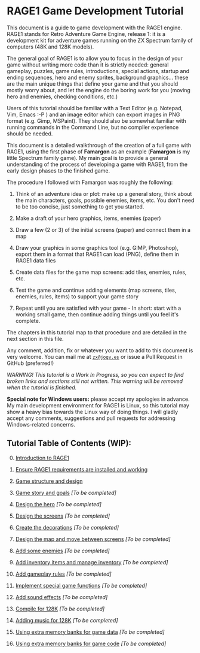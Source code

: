 # RAGE1 Game Development Tutorial

This document is a guide to game development with the RAGE1 engine.  RAGE1
stands for Retro Adventure Game Engine, release 1: it is a development kit
for adventure games running on the ZX Spectrum family of computers (48K and
128K models).

The general goal of RAGE1 is to allow you to focus in the design of your
game without writing more code than it is strictly needed: general gameplay,
puzzles, game rules, introductions, special actions, startup and ending
sequences, hero and enemy sprites, background graphics...  these are the
main unique things that define your game and that you should mostly worry
about, and let the engine do the boring work for you (moving hero and
enemies, checking conditions, etc.)

Users of this tutorial should be familiar with a Text Editor (e.g.  Notepad,
Vim, Emacs :-P ) and an image editor which can export images in PNG format
(e.g.  Gimp, MSPaint).  They should also be somewhat familiar with running
commands in the Command Line, but no compiler experience should be needed.

This document is a detailed walkthrough of the creation of a full game with
RAGE1, using the first phase of **Famargon** as an example (**Famargon** is
my little Spectrum family game).  My main goal is to provide a general
understanding of the process of developing a game with RAGE1, from the early
design phases to the finished game.

The procedure I followed with Famargon was roughly the following:

1.  Think of an adventure idea or plot: make up a general story, think about
    the main characters, goals, possible enemies, items, etc.  You don't
    need to be too concise, just something to get you started.

2.  Make a draft of your hero graphics, items, enemies (paper)

3.  Draw a few (2 or 3) of the initial screens (paper) and connect them in a
    map

4.  Draw your graphics in some graphics tool (e.g.  GIMP, Photoshop), export
    them in a format that RAGE1 can load (PNG), define them in RAGE1 data
    files

5.  Create data files for the game map screens: add tiles, enemies, rules,
    etc.

6.  Test the game and continue adding elements (map screens, tiles, enemies,
    rules, items) to support your game story

7.  Repeat until you are satisfied with your game - In short: start with a
    working small game, then continue adding things until you feel it's
    complete.

The chapters in this tutorial map to that procedure and are detailed in the
next section in this file.

Any comment, addition, fix or whatever you want to add to this document is
very welcome.  You can mail me at [`zx@jogv.es`](mailto:zx@jogv.es) or issue
a Pull Request in GitHub (preferred!)

_WARNING! This tutorial is a Work In Progress, so you can expect to find
broken links and sections still not written.  This warning will be removed
when the tutorial is finished._

**Special note for Windows users:** please accept my apologies in advance. 
My main development environment for RAGE1 is Linux, so this tutorial may
show a heavy bias towards the Linux way of doing things.  I will gladly
accept any comments, suggestions and pull requests for addressing
Windows-related concerns.

## Tutorial Table of Contents (WIP):

0. [Introduction to RAGE1](TUT000-INTRO.md)

1. [Ensure RAGE1 requirements are installed and working](TUT010-REQUIREMENTS.md)

2. [Game structure and design](TUT020-SKELETON.md)

3. [Game story and goals](TUT030-STORY.md) _[To be completed]_

4. [Design the hero](TUT040-HERO.md) _[To be completed]_

5. [Design the screens](TUT050-SCREENS.md) _[To be completed]_

6. [Create the decorations](TUT060-BTILES.md) _[To be completed]_

7. [Design the map and move between screens](TUT070-MAP.md) _[To be completed]_

8. [Add some enemies](TUT080-ENEMIES.md) _[To be completed]_

9. [Add inventory items and manage inventory](TUT090-INVENTORY.md) _[To be completed]_

10. [Add gameplay rules](TUT100-RULES.md) _[To be completed]_

11. [Implement special game functions](TUT110-FUNCTIONS.md) _[To be completed]_

12. [Add sound effects](TUT120-SOUND.md) _[To be completed]_

13. [Compile for 128K](TUT130-BUILD128.md) _[To be completed]_

14. [Adding music for 128K](TUT140-MUSIC128.md) _[To be completed]_

15. [Using extra memory banks for game data](TUT150-DATASETS.md) _[To be completed]_

16. [Using extra memory banks for game code](TUT160-CODESETS.md) _[To be completed]_

